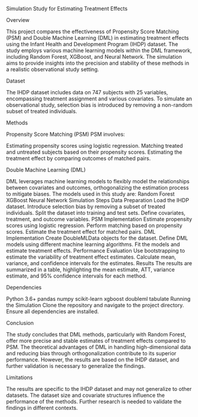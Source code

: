 Simulation Study for Estimating Treatment Effects


Overview

This project compares the effectiveness of Propensity Score Matching (PSM) and Double Machine Learning (DML) in estimating treatment effects using the Infant Health and Development Program (IHDP) dataset. The study employs various machine learning models within the DML framework, including Random Forest, XGBoost, and Neural Network. The simulation aims to provide insights into the precision and stability of these methods in a realistic observational study setting.

Dataset

The IHDP dataset includes data on 747 subjects with 25 variables, encompassing treatment assignment and various covariates. To simulate an observational study, selection bias is introduced by removing a non-random subset of treated individuals.

Methods

Propensity Score Matching (PSM)
PSM involves:

Estimating propensity scores using logistic regression.
Matching treated and untreated subjects based on their propensity scores.
Estimating the treatment effect by comparing outcomes of matched pairs.

Double Machine Learning (DML)

DML leverages machine learning models to flexibly model the relationships between covariates and outcomes, orthogonalizing the estimation process to mitigate biases. The models used in this study are:
Random Forest
XGBoost
Neural Network
Simulation Steps
Data Preparation
Load the IHDP dataset.
Introduce selection bias by removing a subset of treated individuals.
Split the dataset into training and test sets.
Define covariates, treatment, and outcome variables.
PSM Implementation
Estimate propensity scores using logistic regression.
Perform matching based on propensity scores.
Estimate the treatment effect for matched pairs.
DML Implementation
Create DoubleMLData objects for the dataset.
Define DML models using different machine learning algorithms.
Fit the models and estimate treatment effects.
Performance Evaluation
Use bootstrapping to estimate the variability of treatment effect estimates.
Calculate mean, variance, and confidence intervals for the estimates.
Results
The results are summarized in a table, highlighting the mean estimate, ATT, variance estimate, and 95% confidence intervals for each method.

Dependencies

Python 3.6+
pandas
numpy
scikit-learn
xgboost
doubleml
tabulate
Running the Simulation
Clone the repository and navigate to the project directory.
Ensure all dependencies are installed.

Conclusion

The study concludes that DML methods, particularly with Random Forest, offer more precise and stable estimates of treatment effects compared to PSM. The theoretical advantages of DML in handling high-dimensional data and reducing bias through orthogonalization contribute to its superior performance. However, the results are based on the IHDP dataset, and further validation is necessary to generalize the findings.

Limitations

The results are specific to the IHDP dataset and may not generalize to other datasets.
The dataset size and covariate structures influence the performance of the methods.
Further research is needed to validate the findings in different contexts.
